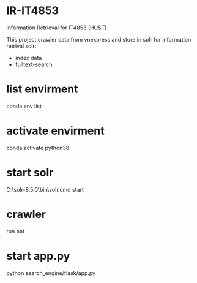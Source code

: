 # IR-IT4853
Information Retrieval for IT4853 (HUST)

This project crawler data from vnexpress and store in solr for information retrival
solr: 
- index data
- fulltext-search

# list envirment
conda env list
# activate envirment
conda activate python38
# start solr
C:\solr-8.5.0\bin\solr.cmd start
# crawler
run.bat
# start app.py
python search_engine/flask/app.py